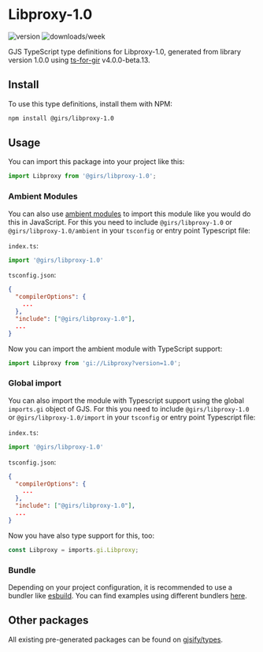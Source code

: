 
# Libproxy-1.0

![version](https://img.shields.io/npm/v/@girs/libproxy-1.0)
![downloads/week](https://img.shields.io/npm/dw/@girs/libproxy-1.0)


GJS TypeScript type definitions for Libproxy-1.0, generated from library version 1.0.0 using [ts-for-gir](https://github.com/gjsify/ts-for-gir) v4.0.0-beta.13.


## Install

To use this type definitions, install them with NPM:
```bash
npm install @girs/libproxy-1.0
```

## Usage

You can import this package into your project like this:
```ts
import Libproxy from '@girs/libproxy-1.0';
```

### Ambient Modules

You can also use [ambient modules](https://github.com/gjsify/ts-for-gir/tree/main/packages/cli#ambient-modules) to import this module like you would do this in JavaScript.
For this you need to include `@girs/libproxy-1.0` or `@girs/libproxy-1.0/ambient` in your `tsconfig` or entry point Typescript file:

`index.ts`:
```ts
import '@girs/libproxy-1.0'
```

`tsconfig.json`:
```json
{
  "compilerOptions": {
    ...
  },
  "include": ["@girs/libproxy-1.0"],
  ...
}
```

Now you can import the ambient module with TypeScript support: 

```ts
import Libproxy from 'gi://Libproxy?version=1.0';
```

### Global import

You can also import the module with Typescript support using the global `imports.gi` object of GJS.
For this you need to include `@girs/libproxy-1.0` or `@girs/libproxy-1.0/import` in your `tsconfig` or entry point Typescript file:

`index.ts`:
```ts
import '@girs/libproxy-1.0'
```

`tsconfig.json`:
```json
{
  "compilerOptions": {
    ...
  },
  "include": ["@girs/libproxy-1.0"],
  ...
}
```

Now you have also type support for this, too:

```ts
const Libproxy = imports.gi.Libproxy;
```

### Bundle

Depending on your project configuration, it is recommended to use a bundler like [esbuild](https://esbuild.github.io/). You can find examples using different bundlers [here](https://github.com/gjsify/ts-for-gir/tree/main/examples).

## Other packages

All existing pre-generated packages can be found on [gjsify/types](https://github.com/gjsify/types).

